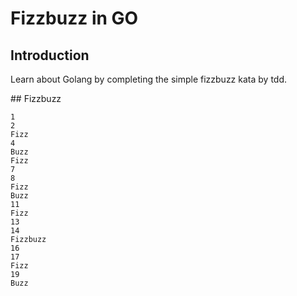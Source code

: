 # Fizzbuzz in GO

## Introduction

Learn about Golang by completing the simple fizzbuzz kata by tdd.

## Fizzbuzz

```
1
2
Fizz
4
Buzz
Fizz
7
8
Fizz
Buzz
11
Fizz
13
14
Fizzbuzz
16
17
Fizz
19
Buzz
```
